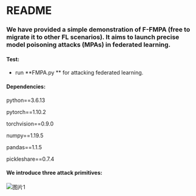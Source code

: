 # README

### We have provided a simple demonstration of F-FMPA (free to migrate it to other FL scenarios). It aims to launch precise model poisoning attacks (MPAs) in federated learning.

#### Test:

- run **FMPA.py ** for attacking federated learning.


#### Dependencies:

python==3.6.13

pytorch==1.10.2

torchvision==0.9.0

numpy==1.19.5

pandas==1.1.5

pickleshare==0.7.4

#### We introduce three attack primitives:
![图片1](https://github.com/ZhangHangTao/Poisoning-Attack-on-FL/assets/77653114/64ef2c20-4318-4a74-b90f-9cd22d6dd7b4)
